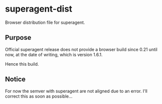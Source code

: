 # superagent-dist

Browser distribution file for superagent. 

## Purpose

Official superagent release does not provide a browser build since 0.21 until now, at the date of writing, which is version 1.6.1.

Hence this build. 


## Notice

For now the semver with superagent are not aligned due to an error. I'll correct this as soon as possible... 

